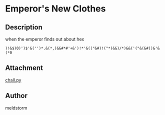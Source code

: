 # Emperor's New Clothes

## Description
when the emperor finds out about hex

`)!&$)0)')$'&('')*.&(*,)&&#*#'+&')!*'&(("&#)!("*)&&)/*)&&('("&(&#))&'&(*0`

## Attachment
[chall.py](./dist/chall.py)

## Author
meldstorm